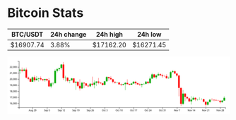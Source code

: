 # Bitcoin Stats

BTC/USDT|24h change|24h high|24h low|
|---|---|---|---|
|$16907.74|3.88%|$17162.20|$16271.45|

<img src="./chart.svg">
